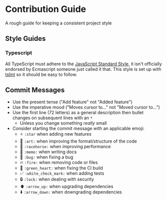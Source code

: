 # Contribution Guide

A rough guide for keeping a consistent project style

## Style Guides

### Typescript

All TypeScript must adhere to the [JavaScript Standard Style](https://standardjs.com/),
it isn't officially endorsed by Ecmascript someone just called it that.
This style is set up with [tslint](https://palantir.github.io/tslint) so it should be easy to follow.

## Commit Messages

- Use the present tense ("Add feature" not "Added feature")
- Use the imperative mood ("Moves cursor to..." not "Moved cursor to...")
- Use the first line (72 letters) as a general description then bullet changes on subsequent lines with an `*`
  - Unless you change something _really_ small
- Consider starting the commit message with an applicable emoji:
  - :star: `:star` when adding new features
  - :art: `:art:` when improving the format/structure of the code
  - :racehorse: `:racehorse:` when improving performance
  - :memo: `:memo:` when writing docs
  - :bug: `:bug:` when fixing a bug
  - :fire: `:fire:` when removing code or files
  - :green_heart: `:green_heart:` when fixing the CI build
  - :white_check_mark: `:white_check_mark:` when adding tests
  - :lock: `:lock:` when dealing with security
  - :arrow_up: `:arrow_up:` when upgrading dependencies
  - :arrow_down: `:arrow_down:` when downgrading dependencies
